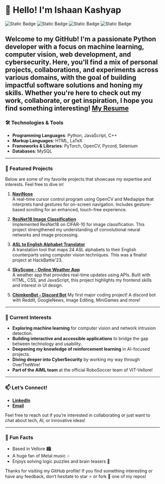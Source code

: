 # 👋 Hello! I'm Ishaan Kashyap

![Static Badge](https://img.shields.io/badge/PYTHON-blue)
![Static Badge](https://img.shields.io/badge/CYBERSECURITY-red)
![Static Badge](https://img.shields.io/badge/AI%2FML-8A2BE2)
![Static Badge](https://img.shields.io/badge/COMPUTER%20VISION-orange)

Welcome to my GitHub! I'm a passionate Python developer with a focus on machine learning, computer vision, web development, and cybersecurity. Here, you'll find a mix of personal projects, collaborations, and experiments across various domains, with the goal of building impactful software solutions and honing my skills. Whether you're here to check out my work, collaborate, or get inspiration, I hope you find something interesting!
[My Resume](https://ishaanketchup.github.io/)
---

### 🛠️ Technologies & Tools
- **Programming Languages**: Python, JavaScript, C++
- **Markup Languages**: HTML, LaTeX
- **Frameworks & Libraries**: PyTorch, OpenCV, Pycord, Selenium
- **Databases**: MySQL

---

### 🌟 Featured Projects
Below are some of my favorite projects that showcase my expertise and interests. Feel free to dive in!

1. **[NaviNose](https://github.com/IshaanKetchup/NaviNose)**  
   A real-time cursor control program using OpenCV and Mediapipe that interprets hand gestures for on-screen navigation. Includes gesture-based scrolling for an enhanced, touch-free experience.

2. **[ResNet18 Image Classification](https://github.com/IshaanKetchup/ResNet18-on-CIFAR10)**  
   Implemented ResNet18 on CIFAR-10 for image classification. This project strengthened my understanding of convolutional neural networks and image processing.

3. **[ASL to English Alphabet Translator](https://github.com/IshaanKetchup/ASLtoEnglish)**  
   A translation tool that maps 24 ASL alphabets to their English counterparts using computer vision techniques. This was a finalist project at HackBattle'23.

4. **[SkyScope - Online Weather App](https://github.com/IshaanKetchup/SkyScope)**  
   A weather app that provides real-time updates using APIs. Built with HTML, CSS, and JavaScript, this project highlights my frontend skills and interest in UI design.
5. **[ChimkenBot - Discord Bot](https://github.com/IshaanKetchup/ChimkenBot)**
   My first major coding project! A discord bot with Reddit, GoogleNews, Image Editing, MiniGames and more!

---

### 🧩 Current Interests
- **Exploring machine learning** for computer vision and network intrusion detection.
- **Building interactive and accessible applications** to bridge the gap between technology and usability.
- **Deepening my knowledge of reinforcement learning** in AI-focused projects.
- **Diving deeper into CyberSecurity** by working my way through OverTheWire!
- **Part of the AIML team** at the official RoboSoccer team of VIT-Vellore!

---

### 📫 Let’s Connect!
- **[LinkedIn](https://www.linkedin.com/in/ishaan-kashyap/)** 
- **[Email](kshypishn@gmail.com)** 

Feel free to reach out if you’re interested in collaborating or just want to chat about tech, AI, or innovative ideas!

---

### 🎉 Fun Facts
- Based in Vellore 🏙️
- A huge fan of Metal music 🎶
- Enjoys solving logic puzzles and brain teasers 🧠

Thanks for visiting my GitHub profile! If you find something interesting or have any feedback, don’t hesitate to star ⭐ or fork 🍴 one of my repos!
